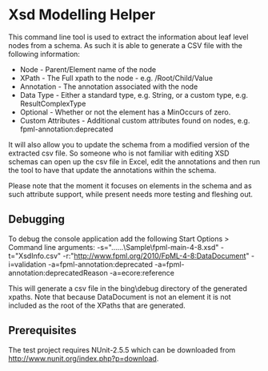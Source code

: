 Xsd Modelling Helper
===================

This command line tool is used to extract the information about leaf level nodes from a schema. 
As such it is able to generate a CSV file with the following information:

*	Node - Parent/Element name of the node
*	XPath - The Full xpath to the node - e.g. /Root/Child/Value
*	Annotation - The annotation associated with the node
*	Data Type - Either a standard type, e.g. String, or a custom type, e.g. ResultComplexType
*	Optional - Whether or not the element has a MinOccurs of zero.
*	Custom Attributes - Additional custom attributes found on nodes, e.g. fpml-annotation:deprecated

It will also allow you to update the schema from a modified version of the extracted csv file. So someone who
is not familiar with editing XSD schemas can open up the csv file in Excel, edit the annotations and then run
the tool to have that update the annotations within the schema.

Please note that the moment it focuses on elements in the schema and as such attribute support, while present needs
more testing and fleshing out.

Debugging
---------
To debug the console application add the following Start Options > Command line arguments:
-s="..\..\..\Sample\fpml-main-4-8.xsd" -t="XsdInfo.csv" -r:"http://www.fpml.org/2010/FpML-4-8:DataDocument" -i=validation -a=fpml-annotation:deprecated -a=fpml-annotation:deprecatedReason -a=ecore:reference

This will generate a csv file in the bing\debug directory of the generated xpaths. Note that because DataDocument is not an element it
is not included as the root of the XPaths that are generated.

Prerequisites
-------------
The test project requires NUnit-2.5.5 which can be downloaded from http://www.nunit.org/index.php?p=download.

